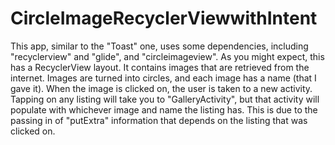 # CircleImageRecyclerViewwithIntent
This app, similar to the "Toast" one, uses some dependencies, including "recyclerview" and "glide", and "circleimageview". As you might expect, this has a RecyclerView layout. It contains images that are retrieved from the internet. Images are turned into circles, and each image has a name (that I gave it). When the image is clicked on, the user is taken to a new activity.  Tapping on any listing will take you to "GalleryActivity", but that activity will populate with whichever image and name the listing has.  This is due to the passing in of "putExtra" information that depends on the listing that was clicked on.
